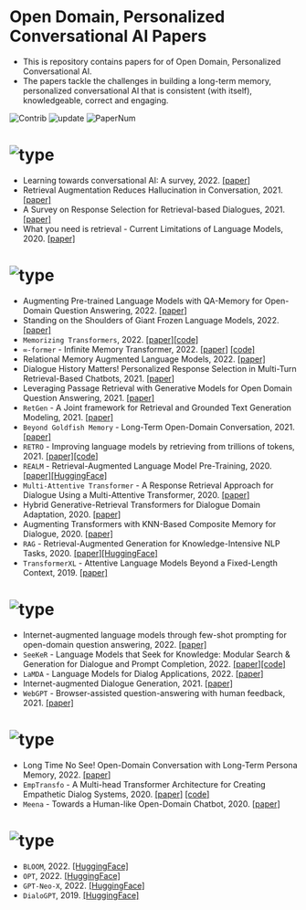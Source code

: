 # Open Domain, Personalized Conversational AI Papers
- This is repository contains papers for of Open Domain, Personalized Conversational AI. 
- The papers tackle the challenges in building a long-term memory, personalized conversational AI that is consistent (with itself), knowledgeable, correct and engaging.

<img src="https://img.shields.io/badge/Contributions-Welcome-278ea5" alt="Contrib"/> <img src="https://img.shields.io/badge/Last%20Update-2022--07--09-success" alt="update"/> <img src="https://img.shields.io/badge/Number%20of%20Papers-28-2D333B" alt="PaperNum"/>

# <img src="https://img.shields.io/badge/Topic%20-Survey%20Papers-informational" alt="type"/>
- Learning towards conversational AI: A survey, 2022. [[paper]](https://www.sciencedirect.com/science/article/pii/S2666651022000079#bib52)
- Retrieval Augmentation Reduces Hallucination in Conversation, 2021. [[paper]](https://arxiv.org/abs/2104.07567)
- A Survey on Response Selection for Retrieval-based Dialogues, 2021. [[paper]](https://www.ijcai.org/proceedings/2021/627)
- What you need is retrieval - Current Limitations of Language Models, 2020. [[paper]](https://arxiv.org/abs/2009.06857)


# <img src="https://img.shields.io/badge/Topic%20-Memory%20Augmented-informational" alt="type"/>
- Augmenting Pre-trained Language Models with QA-Memory for Open-Domain Question Answering, 2022. [[paper]](https://arxiv.org/pdf/2204.04581.pdf)
- Standing on the Shoulders of Giant Frozen Language Models, 2022. [[paper]](https://www.researchgate.net/publication/360098745_Standing_on_the_Shoulders_of_Giant_Frozen_Language_Models)
- `Memorizing Transformers`, 2022. [[paper]](https://arxiv.org/abs/2203.08913)[[code]](https://github.com/lucidrains/memorizing-transformers-pytorch)
- `∞-former` - Infinite Memory Transformer, 2022. [[paper]](https://aclanthology.org/2022.acl-long.375/) [[code]](https://github.com/deep-spin/infinite-former)
- Relational Memory Augmented Language Models, 2022. [[paper]](https://arxiv.org/abs/2201.09680)
- Dialogue History Matters! Personalized Response Selection in Multi-Turn Retrieval-Based Chatbots, 2021. [[paper]](https://www.semanticscholar.org/paper/Dialogue-History-Matters!-Personalized-Response-in-Li-Liu/009b699bac018f8c1a5d0c8691e650fc79ba4741)
- Leveraging Passage Retrieval with Generative Models for Open Domain Question Answering, 2021. [[paper]](https://arxiv.org/pdf/2007.01282.pdf)
- `RetGen` - A Joint framework for Retrieval and Grounded Text Generation Modeling, 2021. [[paper]](https://arxiv.org/abs/2105.06597)
- `Beyond Goldfish Memory` - Long-Term Open-Domain Conversation, 2021. [[paper]](https://arxiv.org/abs/2107.07567)
- `RETRO` - Improving language models by retrieving from trillions of tokens, 2021. [[paper]](https://arxiv.org/abs/2112.04426)[[code]](https://github.com/lucidrains/RETRO-pytorch)
- `REALM` - Retrieval-Augmented Language Model Pre-Training, 2020. [[paper]](https://arxiv.org/pdf/2002.08909.pdf)[[HuggingFace]](https://huggingface.co/docs/transformers/model_doc/realm)
- `Multi-Attentive Transformer` - A Response Retrieval Approach for Dialogue Using a Multi-Attentive Transformer, 2020. [[paper]](https://arxiv.org/abs/2012.08148)
- Hybrid Generative-Retrieval Transformers for Dialogue Domain Adaptation, 2020. [[paper]](https://arxiv.org/abs/2003.01680)
- Augmenting Transformers with KNN-Based Composite Memory for Dialogue, 2020. [[paper]](https://arxiv.org/abs/2004.12744)
- `RAG` - Retrieval-Augmented Generation for Knowledge-Intensive NLP Tasks, 2020. [[paper]](https://arxiv.org/abs/2005.11401?context=cs)[[HuggingFace]](https://huggingface.co/docs/transformers/model_doc/rag)
- `TransformerXL` - Attentive Language Models Beyond a Fixed-Length Context, 2019. [[paper]](https://arxiv.org/abs/1901.02860)

# <img src="https://img.shields.io/badge/Topic%20-Internet%20Augmented-informational" alt="type"/>
- Internet-augmented language models through few-shot prompting for open-domain question answering, 2022. [[paper]](https://arxiv.org/pdf/2203.05115.pdf)
- `SeeKeR` - Language Models that Seek for Knowledge: Modular Search & Generation for Dialogue and Prompt Completion, 2022. [[paper]](https://arxiv.org/pdf/2203.13224.pdf)[[code]](https://parl.ai/projects/seeker/)
- `LaMDA` - Language Models for Dialog Applications, 2022. [[paper]](https://arxiv.org/pdf/2201.08239.pdf)
- Internet-augmented Dialogue Generation, 2021. [[paper]](https://arxiv.org/abs/2107.07566)
- `WebGPT` - Browser-assisted question-answering with human feedback, 2021. [[paper]](https://arxiv.org/abs/2112.09332)


# <img src="https://img.shields.io/badge/Topic%20-Persona-informational" alt="type"/>
- Long Time No See! Open-Domain Conversation with Long-Term Persona Memory, 2022. [[paper]](https://arxiv.org/pdf/2203.05797v1.pdf)
- `EmpTransfo` - A Multi-head Transformer Architecture for Creating Empathetic Dialog Systems, 2020. [[paper]](https://arxiv.org/pdf/2003.02958.pdf) [[code]](https://github.com/roholazandie/EmpTransfo)
- `Meena` - Towards a Human-like Open-Domain Chatbot, 2020. [[paper]](http://arxiv.org/abs/2001.09977)


# <img src="https://img.shields.io/badge/Topic%20-Open%20Source%20Language%20Models-informational" alt="type"/>
- `BLOOM`, 2022. [[HuggingFace]](https://huggingface.co/docs/transformers/model_doc/bloom)
- `OPT`, 2022. [[HuggingFace]](https://huggingface.co/docs/transformers/model_doc/opt)
- `GPT-Neo-X`, 2022. [[HuggingFace]](https://huggingface.co/docs/transformers/model_doc/gpt_neox)
- `DialoGPT`, 2019. [[HuggingFace]](https://huggingface.co/docs/transformers/model_doc/dialogpt)
